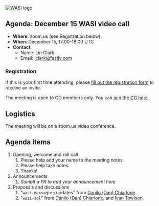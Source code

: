 ![WASI logo](https://raw.githubusercontent.com/WebAssembly/WASI/main/WASI.png)

## Agenda: December 15 WASI video call

- **Where**: zoom.us (see Registration below)
- **When**: December 15, 17:00-18:00 UTC
- **Contact**:
  - Name: Lin Clark
  - Email: lclark@fastly.com

### Registration

If this is your first time attending, please [fill out the registration form](https://docs.google.com/forms/d/e/1FAIpQLSdpO6Lp2L_dZ2_oiDgzjKx7pb7s2YYHjeSIyfHWZZGSKoZKWQ/viewform?usp=sf_link) to receive an invite.

The meeting is open to CG members only. You can [join the CG here](https://www.w3.org/community/webassembly/).

## Logistics

The meeting will be on a zoom.us video conference.

## Agenda items

1. Opening, welcome and roll call
    1. Please help add your name to the meeting notes.
    1. Please help take notes.
    1. Thanks!
1. Announcements
    1. _Sumbit a PR to add your announcement here_
1. Proposals and discussions
    1. "`wasi-messaging` updates" from [Danilo (Dan) Chiarlone](https://github.com/danbugs).
    1. "`wasi-sql`" from [Danilo (Dan) Chiarlone](https://github.com/danbugs), and [Ivan Towlson](https://github.com/itowlson).
